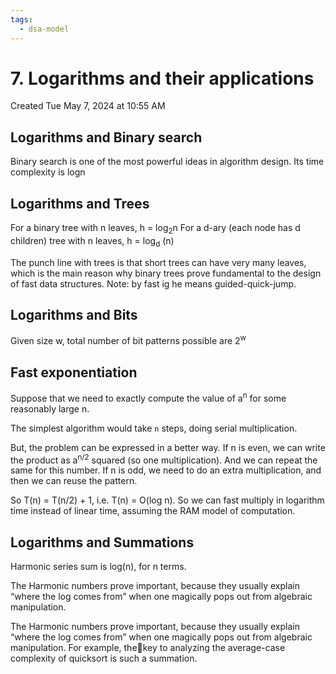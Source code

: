 ```yaml
---
tags:
  - dsa-model
---
```

# 7. Logarithms and their applications
Created Tue May 7, 2024 at 10:55 AM

## Logarithms and Binary search
Binary search is one of the most powerful ideas in algorithm design.
Its time complexity is logn

## Logarithms and Trees
For a binary tree with n leaves, h = log<sub>2</sub>n
For a d-ary (each node has d children) tree with n leaves, h = log<sub>d</sub> (n)

The punch line with trees is that short trees can have very many leaves, which is the main reason why binary trees prove fundamental to the design of fast data structures. Note: by fast ig he means guided-quick-jump.

## Logarithms and Bits
Given size w, total number of bit patterns possible are 2<sup>w</sup>

## Fast exponentiation
Suppose that we need to exactly compute the value of a<sup>n</sup> for some reasonably large n.

The simplest algorithm would take `n` steps, doing serial multiplication.

But, the problem can be expressed in a better way. If n is even, we can write the product as a<sup>n/2</sup> squared (so one multiplication). And we can repeat the same for this number. If n is odd, we need to do an extra multiplication, and then we can reuse the pattern.

So T(n) = T(n/2) + 1, i.e. T(n) = O(log n). So we can fast multiply in logarithm time instead of linear time, assuming the RAM model of computation.

## Logarithms and Summations
Harmonic series sum is log(n), for n terms.

The Harmonic numbers prove important, because they usually explain “where
the log comes from” when one magically pops out from algebraic manipulation.

The Harmonic numbers prove important, because they usually explain “where
the log comes from” when one magically pops out from algebraic manipulation. For example, thekey to analyzing the average-case complexity of quicksort is such a summation.